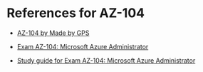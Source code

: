 # References for AZ-104


- [AZ-104 by Made by GPS](https://github.com/madebygps/projects/tree/main/az-104)

- [Exam AZ-104: Microsoft Azure Administrator](https://learn.microsoft.com/en-us/credentials/certifications/exams/az-104/)
- [Study guide for Exam AZ-104: Microsoft Azure Administrator](https://learn.microsoft.com/en-us/credentials/certifications/resources/study-guides/az-104)
